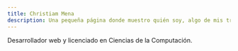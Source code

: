 ```yaml
---
title: Christiam Mena
description: Una pequeña página donde muestro quién soy, algo de mis trabajos y escribo un poco sobre todo.
---
```


Desarrollador web y licenciado en Ciencias de la Computación.
